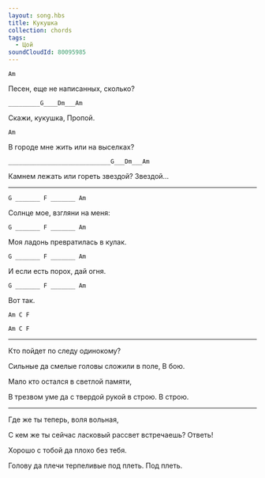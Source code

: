 ```yaml
---
layout: song.hbs
title: Кукушка
collection: chords
tags:
  - Цой
soundCloudId: 80095985
---
```


`Am`

 Песен, еще не написанных, сколько?

`_________G____Dm___Am`

 Скажи, кукушка, Пропой.

`Am`

 В городе мне жить или на выселках?

`_____________________________G___Dm___Am`

 Камнем лежать или гореть звездой? Звездой...

---

`G _______ F _______ Am`

 Солнце мое, взгляни на меня:

`G _______ F _______ Am`

 Моя ладонь превратилась в кулак.

`G _______ F _______ Am`

 И если есть порох, дай огня.

`G _______ F _______ Am`

 Вот так.

`Am C F`

`Am C F`

---

Кто пойдет по следу одинокому?

Сильные да смелые головы сложили в поле, В бою.

Мало кто остался в светлой памяти,

В трезвом уме да с твердой рукой в строю. В строю.

---

Где же ты теперь, воля вольная,

С кем же ты сейчас ласковый рассвет встречаешь? Ответь!

Хорошо с тобой да плохо без тебя.

Голову да плечи терпеливые под плеть. Под плеть.
